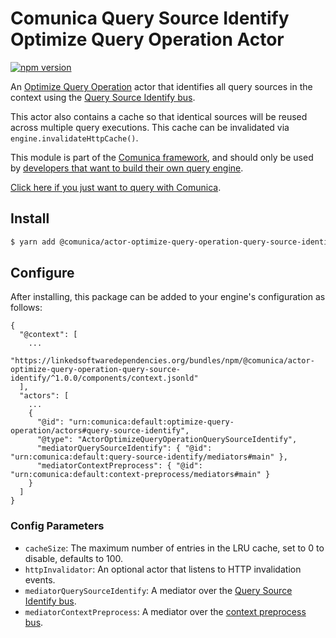 # Comunica Query Source Identify Optimize Query Operation Actor

[![npm version](https://badge.fury.io/js/%40comunica%2Factor-context-preprocess-query-source-identify.svg)](https://www.npmjs.com/package/@comunica/actor-context-preprocess-query-source-identify)

An [Optimize Query Operation](https://github.com/comunica/comunica/tree/master/packages/bus-optimize-query-operation) actor
that identifies all query sources in the context using
the [Query Source Identify bus](https://github.com/comunica/comunica/tree/master/packages/bus-query-source-identify).

This actor also contains a cache so that identical sources will be reused across multiple query executions.
This cache can be invalidated via `engine.invalidateHttpCache()`.

This module is part of the [Comunica framework](https://github.com/comunica/comunica),
and should only be used by [developers that want to build their own query engine](https://comunica.dev/docs/modify/).

[Click here if you just want to query with Comunica](https://comunica.dev/docs/query/).

## Install

```bash
$ yarn add @comunica/actor-optimize-query-operation-query-source-identify
```

## Configure

After installing, this package can be added to your engine's configuration as follows:
```text
{
  "@context": [
    ...
    "https://linkedsoftwaredependencies.org/bundles/npm/@comunica/actor-optimize-query-operation-query-source-identify/^1.0.0/components/context.jsonld"
  ],
  "actors": [
    ...
    {
      "@id": "urn:comunica:default:optimize-query-operation/actors#query-source-identify",
      "@type": "ActorOptimizeQueryOperationQuerySourceIdentify",
      "mediatorQuerySourceIdentify": { "@id": "urn:comunica:default:query-source-identify/mediators#main" },
      "mediatorContextPreprocess": { "@id": "urn:comunica:default:context-preprocess/mediators#main" }
    }
  ]
}
```

### Config Parameters

* `cacheSize`: The maximum number of entries in the LRU cache, set to 0 to disable, defaults to 100.
* `httpInvalidator`: An optional actor that listens to HTTP invalidation events.
* `mediatorQuerySourceIdentify`: A mediator over the [Query Source Identify bus](https://github.com/comunica/comunica/tree/master/packages/bus-query-source-identify).
* `mediatorContextPreprocess`: A mediator over the [context preprocess bus](https://github.com/comunica/comunica/tree/master/packages/bus-context-preprocess).
